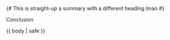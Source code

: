 {# This is straight-up a summary with a different heading lmao #}

<div class="textblock summary">
    <div class="textblock-heading summary-heading">Conclusion</div>
    <p class="textblock-text summary-text">
        {{ body | safe }}
    </p>
</div>
